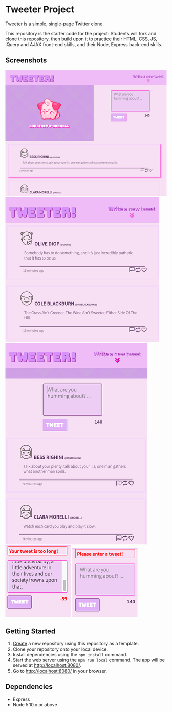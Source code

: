 # Tweeter Project

Tweeter is a simple, single-page Twitter clone.

This repository is the starter code for the project: Students will fork and clone this repository, then build upon it to practice their HTML, CSS, JS, jQuery and AJAX front-end skills, and their Node, Express back-end skills.


## Screenshots
!["Screenshot of main side-by-side view with hover"](https://github.com/CourtneyODonnell/tweeter/blob/master/docs/side-by-side-view-with-hover.png?raw=true)
!["Screenshot of main side-by-side scrolled down"](https://github.com/CourtneyODonnell/tweeter/blob/master/docs/scrolled-down.png?raw=true)
!["Screenshot of compact view"](https://github.com/CourtneyODonnell/tweeter/blob/master/docs/compact%20view.png?raw=true)
!["Screenshot of error too long"](https://github.com/CourtneyODonnell/tweeter/blob/master/docs/error-too-long.png?raw=true)
!["Screenshot of error no tweet"](https://github.com/CourtneyODonnell/tweeter/blob/master/docs/error-please-enter-tweet.png?raw=true)
## Getting Started

1. [Create](https://docs.github.com/en/repositories/creating-and-managing-repositories/creating-a-repository-from-a-template) a new repository using this repository as a template.
2. Clone your repository onto your local device.
3. Install dependencies using the `npm install` command.
3. Start the web server using the `npm run local` command. The app will be served at <http://localhost:8080/>.
4. Go to <http://localhost:8080/> in your browser.

## Dependencies

- Express
- Node 5.10.x or above
